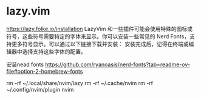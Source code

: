 # lazy.vim

https://lazy.folke.io/installation
LazyVim 和一些插件可能会使用特殊的图标或符号，这些符号需要特定的字体来显示。你可以安装一些常见的 Nerd Fonts，支持更多符号显示。可以通过以下链接下载并安装：
安装完成后，记得在终端或编辑器中选择支持这些字体的配置。

安装nead fonts
https://github.com/ryanoasis/nerd-fonts?tab=readme-ov-file#option-2-homebrew-fonts



rm -rf ~/.local/share/nvim/lazy
rm -rf ~/.cache/nvim
rm -rf ~/.config/nvim/plugin
nvim